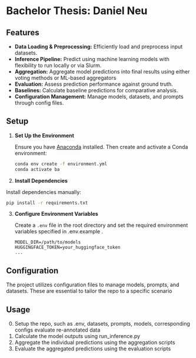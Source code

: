 # Bachelor Thesis: Daniel Neu

## Features

- **Data Loading & Preprocessing:** Efficiently load and preprocess input datasets.
- **Inference Pipeline:** Predict using machine learning models with flexibility to run locally or via Slurm.
- **Aggregation:** Aggregate model predictions into final results using either voting methods or ML-based aggregators
- **Evaluation:** Assess prediction performance against ground truth.
- **Baselines:** Calculate baseline predictions for comparative analysis.
- **Configuration Management:** Manage models, datasets, and prompts through config files.

## Setup

1. **Set Up the Environment**

   Ensure you have [Anaconda](https://www.anaconda.com/) installed. Then create and activate a Conda environment:

   ```bash
   conda env create -f environment.yml
   conda activate ba
   ```

2. **Install Dependencies**

  Install dependencies manually:

   ```bash
   pip install -r requirements.txt
   ```

3. **Configure Environment Variables**

   Create a `.env` file in the root directory and set the required environment variables specified in .env.example .

   ```env
   MODEL_DIR=/path/to/models
   HUGGINGFACE_TOKEN=your_huggingface_token
   ...
   ```

## Configuration

The project utilizes configuration files to manage models, prompts, and datasets. These are essential to tailor the repo to a specific scenario


## Usage
0. Setup the repo, such as .env, datasets, prompts, models, corresponding configs evaluate re-annotated data
1. Calculate the model outputs using run_inference.py
2. Aggregate the individual predictions using the aggregation scripts
3. Evaluate the aggregated predictions using the evaluation scripts  



